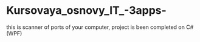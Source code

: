 # Kursovaya_osnovy_IT_-3apps-
this is scanner of ports of your computer, project is been completed on C# (WPF)
